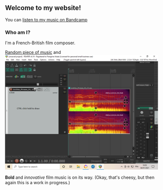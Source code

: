 ## Welcome to my website!

You can [listen to my music on Bandcamp](https://peregrinewade.bandcamp.com/) 

### Who am I?

I'm a French-British film composer.

[Random piece of music](peregrine-film-music.github.io\vacuumtap_and_piano.wav) and ![Image](\more_spectral_editing.PNG)


**Bold** and _innovative_ film music is on its way. (Okay, that's cheesy, but then again this is a work in progress.)


